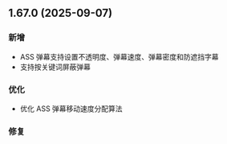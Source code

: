 ## 1.67.0 (2025-09-07)
### 新增
* ASS 弹幕支持设置不透明度、弹幕速度、弹幕密度和防遮挡字幕
* 支持按关键词屏蔽弹幕

### 优化
* 优化 ASS 弹幕移动速度分配算法

### 修复